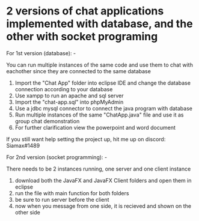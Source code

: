 # 2 versions of chat applications implemented with database, and the other with socket programing

For 1st version (database): -

You can run multiple instances of the same code and use them to chat with eachother since they are connected to the same database

1. Import the "Chat App" folder into eclipse IDE and change the database connection according to your database
2. Use xampp to run an apache and sql server
3. Import the "chat-app.sql" into phpMyAdmin
4. Use a jdbc mysql connector to connect the java program with database
5. Run multiple instances of the same "ChatApp.java" file and use it as group chat demonstration
6. For further clarification view the powerpoint and word document

If you still want help setting the project up, hit me up on discord: Siamax#1489

For 2nd version (socket programming): -

There needs to be 2 instances running, one server and one client instance
1. download both the JavaFX and JavaFX Client folders and open them in eclipse
2. run the file with main function for both folders
3. be sure to run server before the client
4. now when you message from one side, it is recieved and shown on the other side
